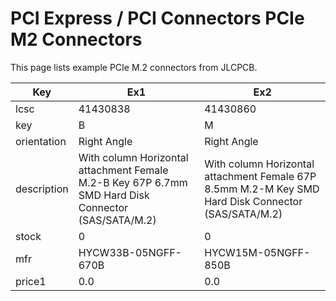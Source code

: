 # PCI Express / PCI Connectors PCIe M2 Connectors

This page lists example PCIe M.2 connectors from JLCPCB.

| Key | Ex1 | Ex2 |
| --- | --- | --- |
| lcsc | 41430838 | 41430860 |
| key | B | M |
| orientation | Right Angle | Right Angle |
| description | With column Horizontal attachment Female M.2-B Key 67P 6.7mm SMD Hard Disk Connector (SAS/SATA/M.2) | With column Horizontal attachment Female 67P 8.5mm M.2-M Key SMD Hard Disk Connector (SAS/SATA/M.2) |
| stock | 0 | 0 |
| mfr | HYCW33B-05NGFF-670B | HYCW15M-05NGFF-850B |
| price1 | 0.0 | 0.0 |

